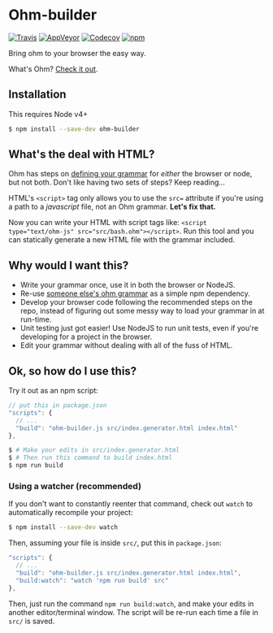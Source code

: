 # Ohm-builder

[![Travis](https://img.shields.io/travis/nfischer/ohm-builder/master.svg?style=flat-square&label=Travis)](https://travis-ci.org/nfischer/ohm-builder)
[![AppVeyor](https://img.shields.io/appveyor/ci/shelljs/ohm-builder/master.svg?style=flat-square&label=Appveyor)](https://ci.appveyor.com/project/shelljs/ohm-builder/branch/master)
[![Codecov](https://img.shields.io/codecov/c/github/nfischer/ohm-builder/master.svg?style=flat-square&label=coverage)](https://codecov.io/gh/nfischer/ohm-builder)
[![npm](https://img.shields.io/npm/v/ohm-builder.svg?style=flat-square)](https://www.npmjs.com/package/ohm-builder)

Bring ohm to your browser the easy way.

What's Ohm? [Check it out](https://github.com/cdglabs/ohm).

## Installation

This requires Node v4+

```Bash
$ npm install --save-dev ohm-builder
```

## What's the deal with HTML?

Ohm has steps on [defining your
grammar](https://github.com/cdglabs/ohm#defining-grammars) for *either* the
browser or node, but not both. Don't like having two sets of steps? Keep
reading...

HTML's `<script>` tag only allows you to use the `src=` attribute if you're
using a path to a *javascript* file, not an Ohm grammar. **Let's fix that.**

Now you can write your HTML with script tags like: `<script type="text/ohm-js"
src="src/bash.ohm"></script>`. Run this tool and you can statically generate a
new HTML file with the grammar included.

## Why would I want this?

 - Write your grammar once, use it in both the browser or NodeJS.
 - Re-use [someone else's ohm
   grammar](https://www.npmjs.com/search?q=ohm+grammar) as a simple npm
   dependency.
 - Develop your browser code following the recommended steps on the repo,
   instead of figuring out some messy way to load your grammar in at run-time.
 - Unit testing just got easier! Use NodeJS to run unit tests, even if you're
   developing for a project in the browser.
 - Edit your grammar without dealing with all of the fuss of HTML.

## Ok, so how do I use this?

Try it out as an npm script:

```javascript
// put this in package.json
"scripts": {
  // ...
  "build": "ohm-builder.js src/index.generator.html index.html"
},
```

```bash
$ # Make your edits in src/index.generator.html
$ # Then run this command to build index.html
$ npm run build
```

### Using a watcher (recommended)

If you don't want to constantly reenter that command, check out `watch` to
automatically recompile your project:

```bash
$ npm install --save-dev watch
```

Then, assuming your file is inside `src/`, put this in `package.json`:

```javascript
"scripts": {
  // ...
  "build": "ohm-builder.js src/index.generator.html index.html",
  "build:watch": "watch 'npm run build' src"
},
```

Then, just run the command `npm run build:watch`, and make your edits in another
editor/terminal window. The script will be re-run each time a file in `src/` is
saved.
